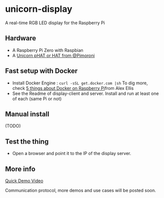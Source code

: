 # unicorn-display
A real-time RGB LED display for the Raspberry Pi

## Hardware

* A Raspberry Pi Zero with Raspbian
* A [Unicorn pHAT or HAT from @Pimoroni](https://shop.pimoroni.com/products/unicorn-phat)

## Fast setup with Docker

* Install Docker Engine : `curl -sSL get.docker.com |sh`
  To dig more, check [5 things about Docker on Raspberry Pi](http://blog.alexellis.io/5-things-docker-rpi/)from Alex Ellis
* See the Readme of display-client and server. Install and run at least one of each (same Pi or not)

## Manual install

(TODO)

## Test the thing
* Open a browser and point it to the IP of the display server.

## More info

[Quick Demo Video](https://www.youtube.com/watch?v=Y8N3gI9rZXY)

Communication protocol, more demos and use cases will be posted soon.



